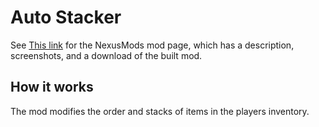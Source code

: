 # Auto Stacker


See [This link](http://www.nexusmods.com/stardewvalley/mods/1184?) for the NexusMods mod page, which has a description, screenshots, and a download of the built mod.

## How it works

The mod modifies the order and stacks of items in the players inventory.